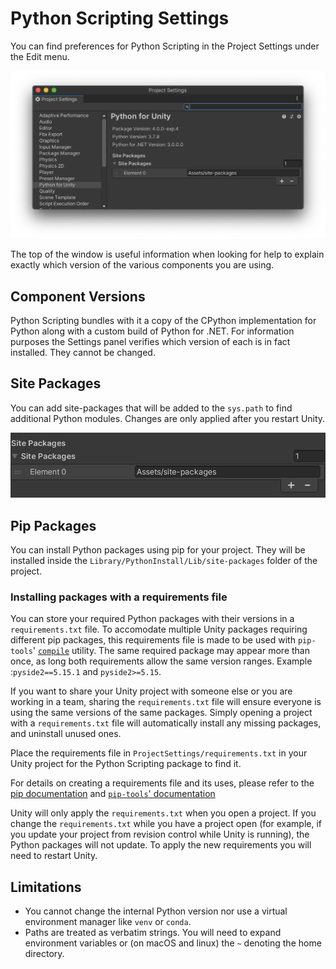 # Python Scripting Settings

You can find preferences for Python Scripting in the Project Settings under the
Edit menu.

![Python Scripting Settings](images/project-settings.png)

The top of the window is useful information when looking for help to explain
exactly which version of the various components you are using.

## Component Versions

Python Scripting bundles with it a copy of the CPython implementation for Python
along with a custom build of Python for .NET. For information purposes the
Settings panel verifies which version of each is in fact installed. They cannot
be changed.

## Site Packages

You can add site-packages that will be added to the `sys.path` to find
additional Python modules. Changes are only applied after you restart Unity.

![Python Scripting Site Packages Settings](images/project-settings-site-packages.png)

<a name="pipPackages"></a>

## Pip Packages

You can install Python packages using pip for your project. They will be installed
inside the `Library/PythonInstall/Lib/site-packages` folder of the project.

### Installing packages with a requirements file

You can store your required Python packages with their versions in a `requirements.txt`
file. To accomodate multiple Unity packages requiring different pip packages, this 
requirements file is made to be used with `pip-tools`' [`compile`](https://github.com/jazzband/pip-tools#example-usage-for-pip-compile) utility.
The same required package may appear more than once, as long both requirements 
allow the same version ranges. Example :`pyside2==5.15.1` and `pyside2>=5.15`.

If you want to share your Unity project with someone else or you are working in a
team, sharing the `requirements.txt` file will ensure everyone is using the same
versions of the same packages. Simply opening a project with a `requirements.txt` file
will automatically install any missing packages, and uninstall unused ones.

Place the requirements file in `ProjectSettings/requirements.txt` in your Unity project
for the Python Scripting package to find it.

For details on creating a requirements file and its uses, please refer to the [pip documentation](https://pip.pypa.io/en/stable/user_guide/#requirements-files) and [`pip-tools`' documentation](https://pip-tools.readthedocs.io/en/stable/)

Unity will only apply the `requirements.txt` when you open a project.
If you change the `requirements.txt` while you have a project open (for example, if you update your project from revision control while Unity is running),
the Python packages will not update. To apply the new requirements you will need to restart Unity.

## Limitations

* You cannot change the internal Python version nor use a virtual environment manager like `venv` or `conda`.
* Paths are treated as verbatim strings. You will need to expand environment
  variables or (on macOS and linux) the `~` denoting the home directory.
